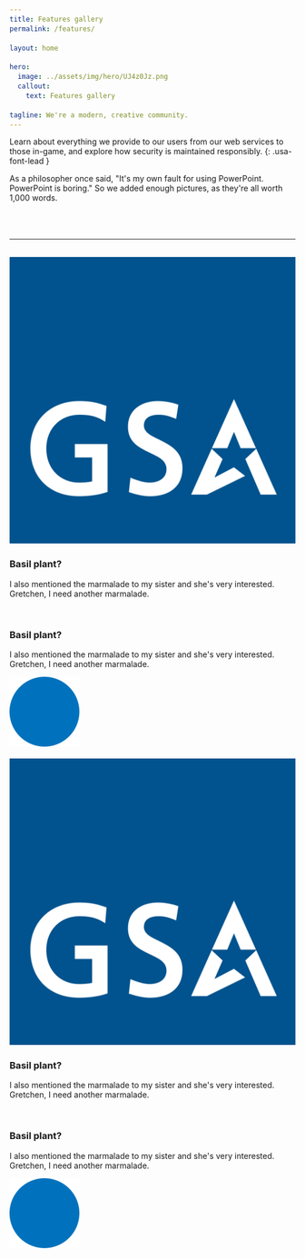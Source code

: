 ```yaml
---
title: Features gallery
permalink: /features/

layout: home

hero:
  image: ../assets/img/hero/UJ4z0Jz.png
  callout:
    text: Features gallery

tagline: We're a modern, creative community.
---
```


Learn about everything we provide to our users from our web services to those in-game, and explore how security is maintained responsibly.
{: .usa-font-lead }

As a philosopher once said, "It's my own fault for using PowerPoint. PowerPoint is boring." So we added enough pictures, as they're all worth 1,000 words.

<hr style="margin-top: 4rem;">
<br>
<div class="usa-grid">
        <div class="usa-width-one-half">
            <img src="../assets/img/gsa-logo.svg" alt="">
        </div>
        <div class="usa-width-one-half">
            <h3>Basil plant?</h3>
            <p>I also mentioned the marmalade to my sister and she's very interested. Gretchen, I need another marmalade.</p>
        </div>
</div>
<br>
<div class="usa-grid">
        <div class="usa-width-one-half">
            <h3>Basil plant?</h3>
            <p>I also mentioned the marmalade to my sister and she's very interested. Gretchen, I need another marmalade.</p>
        </div>
        <div class="usa-width-one-half">
            <img src="../assets/img/circle.png" alt="">
        </div>
</div>
<br>
<div class="usa-grid">
        <div class="usa-width-one-half">
            <img src="../assets/img/gsa-logo.svg" alt="">
        </div>
        <div class="usa-width-one-half">
            <h3>Basil plant?</h3>
            <p>I also mentioned the marmalade to my sister and she's very interested. Gretchen, I need another marmalade.</p>
        </div>
</div>
<br>
<div class="usa-grid">
        <div class="usa-width-one-half">
            <h3>Basil plant?</h3>
            <p>I also mentioned the marmalade to my sister and she's very interested. Gretchen, I need another marmalade.</p>
        </div>
        <div class="usa-width-one-half">
            <img src="../assets/img/circle.png" alt="">
        </div>
</div>
